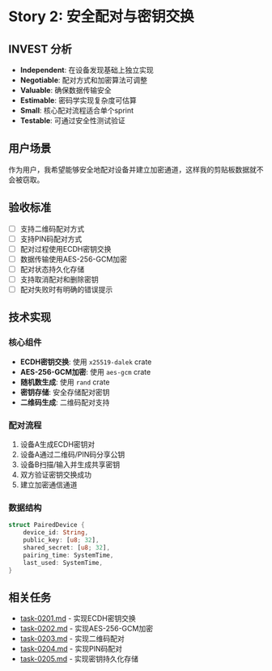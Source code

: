 # Story 2: 安全配对与密钥交换

## INVEST 分析

- **Independent**: 在设备发现基础上独立实现
- **Negotiable**: 配对方式和加密算法可调整
- **Valuable**: 确保数据传输安全
- **Estimable**: 密码学实现复杂度可估算
- **Small**: 核心配对流程适合单个sprint
- **Testable**: 可通过安全性测试验证

## 用户场景

作为用户，我希望能够安全地配对设备并建立加密通道，这样我的剪贴板数据就不会被窃取。

## 验收标准

- [ ] 支持二维码配对方式
- [ ] 支持PIN码配对方式
- [ ] 配对过程使用ECDH密钥交换
- [ ] 数据传输使用AES-256-GCM加密
- [ ] 配对状态持久化存储
- [ ] 支持取消配对和删除密钥
- [ ] 配对失败时有明确的错误提示

## 技术实现

### 核心组件
- **ECDH密钥交换**: 使用 `x25519-dalek` crate
- **AES-256-GCM加密**: 使用 `aes-gcm` crate
- **随机数生成**: 使用 `rand` crate
- **密钥存储**: 安全存储配对密钥
- **二维码生成**: 二维码配对支持

### 配对流程
1. 设备A生成ECDH密钥对
2. 设备A通过二维码/PIN码分享公钥
3. 设备B扫描/输入并生成共享密钥
4. 双方验证密钥交换成功
5. 建立加密通信通道

### 数据结构
```rust
struct PairedDevice {
    device_id: String,
    public_key: [u8; 32],
    shared_secret: [u8; 32],
    pairing_time: SystemTime,
    last_used: SystemTime,
}
```

## 相关任务

- [task-0201.md](./task-0201.md) - 实现ECDH密钥交换
- [task-0202.md](./task-0202.md) - 实现AES-256-GCM加密
- [task-0203.md](./task-0203.md) - 实现二维码配对
- [task-0204.md](./task-0204.md) - 实现PIN码配对
- [task-0205.md](./task-0205.md) - 实现密钥持久化存储